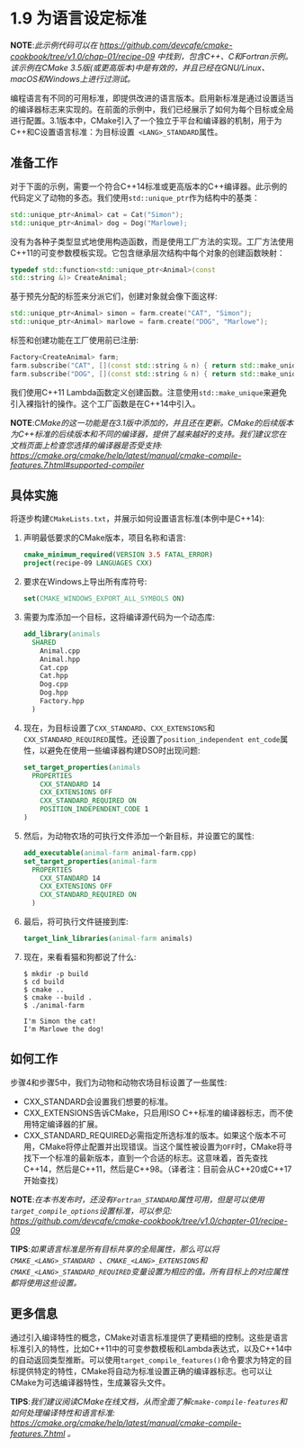 # 1.9 为语言设定标准

**NOTE**:*此示例代码可以在 https://github.com/devcafe/cmake-cookbook/tree/v1.0/chap-01/recipe-09 中找到，包含C++、C和Fortran示例。该示例在CMake 3.5版(或更高版本)中是有效的，并且已经在GNU/Linux、macOS和Windows上进行过测试。*

编程语言有不同的可用标准，即提供改进的语言版本。启用新标准是通过设置适当的编译器标志来实现的。在前面的示例中，我们已经展示了如何为每个目标或全局进行配置。3.1版本中，CMake引入了一个独立于平台和编译器的机制，用于为C++和C设置语言标准：为目标设置` <LANG>_STANDARD`属性。

## 准备工作

对于下面的示例，需要一个符合C++14标准或更高版本的C++编译器。此示例的代码定义了动物的多态。我们使用`std::unique_ptr`作为结构中的基类：

```c++
std::unique_ptr<Animal> cat = Cat("Simon");
std::unique_ptr<Animal> dog = Dog("Marlowe);
```

没有为各种子类型显式地使用构造函数，而是使用工厂方法的实现。工厂方法使用C++11的可变参数模板实现。它包含继承层次结构中每个对象的创建函数映射：

```c++
typedef std::function<std::unique_ptr<Animal>(const
std::string &)> CreateAnimal;
```

基于预先分配的标签来分派它们，创建对象就会像下面这样:

```c++
std::unique_ptr<Animal> simon = farm.create("CAT", "Simon");
std::unique_ptr<Animal> marlowe = farm.create("DOG", "Marlowe");
```

标签和创建功能在工厂使用前已注册:

```c++
Factory<CreateAnimal> farm;
farm.subscribe("CAT", [](const std::string & n) { return std::make_unique<Cat>(n); });
farm.subscribe("DOG", [](const std::string & n) { return std::make_unique<Dog>(n); });
```

我们使用C++11 Lambda函数定义创建函数。注意使用`std::make_unique`来避免引入裸指针的操作。这个工厂函数是在C++14中引入。

**NOTE**:*CMake的这一功能是在3.1版中添加的，并且还在更新。CMake的后续版本为C++标准的后续版本和不同的编译器，提供了越来越好的支持。我们建议您在文档页面上检查您选择的编译器是否受支持: https://cmake.org/cmake/help/latest/manual/cmake-compile-features.7.html#supported-compiler*

## 具体实施

将逐步构建`CMakeLists.txt`，并展示如何设置语言标准(本例中是C++14):

1. 声明最低要求的CMake版本，项目名称和语言:

   ```cmake
   cmake_minimum_required(VERSION 3.5 FATAL_ERROR)
   project(recipe-09 LANGUAGES CXX)
   ```

2. 要求在Windows上导出所有库符号:

   ```cmake
   set(CMAKE_WINDOWS_EXPORT_ALL_SYMBOLS ON)
   ```

3. 需要为库添加一个目标，这将编译源代码为一个动态库:

   ```cmake
   add_library(animals
     SHARED
       Animal.cpp
       Animal.hpp
       Cat.cpp
       Cat.hpp
       Dog.cpp
       Dog.hpp
       Factory.hpp
     )
   ```

4. 现在，为目标设置了`CXX_STANDARD`、`CXX_EXTENSIONS`和`CXX_STANDARD_REQUIRED`属性。还设置了`position_independent ent_code`属性，以避免在使用一些编译器构建DSO时出现问题:

   ```cmake
   set_target_properties(animals
     PROPERTIES
       CXX_STANDARD 14
       CXX_EXTENSIONS OFF
       CXX_STANDARD_REQUIRED ON
       POSITION_INDEPENDENT_CODE 1
   )
   ```

5. 然后，为动物农场的可执行文件添加一个新目标，并设置它的属性:

   ```cmake
   add_executable(animal-farm animal-farm.cpp)
   set_target_properties(animal-farm
     PROPERTIES
       CXX_STANDARD 14
       CXX_EXTENSIONS OFF
       CXX_STANDARD_REQUIRED ON
     )
   ```

6. 最后，将可执行文件链接到库:

   ```cmake
   target_link_libraries(animal-farm animals)
   ```

7. 现在，来看看猫和狗都说了什么:

   ```shell
   $ mkdir -p build
   $ cd build
   $ cmake ..
   $ cmake --build .
   $ ./animal-farm
   
   I'm Simon the cat!
   I'm Marlowe the dog!
   ```

## 如何工作

步骤4和步骤5中，我们为动物和动物农场目标设置了一些属性:

* CXX_STANDARD会设置我们想要的标准。
* CXX_EXTENSIONS告诉CMake，只启用ISO C++标准的编译器标志，而不使用特定编译器的扩展。
* CXX_STANDARD_REQUIRED必需指定所选标准的版本。如果这个版本不可用，CMake将停止配置并出现错误。当这个属性被设置为`OFF`时，CMake将寻找下一个标准的最新版本，直到一个合适的标志。这意味着，首先查找C++14，然后是C++11，然后是C++98。（译者注：目前会从C++20或C++17开始查找）

**NOTE**:*在本书发布时，还没有`Fortran_STANDARD`属性可用，但是可以使用`target_compile_options`设置标准，可以参见: https://github.com/devcafe/cmake-cookbook/tree/v1.0/chapter-01/recipe-09*

**TIPS**:*如果语言标准是所有目标共享的全局属性，那么可以将`CMAKE_<LANG>_STANDARD `、`CMAKE_<LANG>_EXTENSIONS`和`CMAKE_<LANG>_STANDARD_REQUIRED`变量设置为相应的值。所有目标上的对应属性都将使用这些设置。*

## 更多信息

通过引入编译特性的概念，CMake对语言标准提供了更精细的控制。这些是语言标准引入的特性，比如C++11中的可变参数模板和Lambda表达式，以及C++14中的自动返回类型推断。可以使用`target_compile_features()`命令要求为特定的目标提供特定的特性，CMake将自动为标准设置正确的编译器标志。也可以让CMake为可选编译器特性，生成兼容头文件。

**TIPS**:*我们建议阅读CMake在线文档，从而全面了解`cmake-compile-features`和如何处理编译特性和语言标准: https://cmake.org/cmake/help/latest/manual/cmake-compile-features.7.html 。*